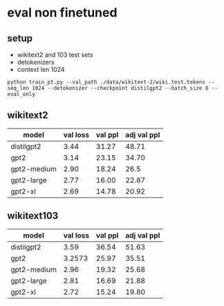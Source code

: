 # eval non finetuned

## setup

-   wikitext2 and 103 test sets
-   detokenizers
-   context len 1024

`python train_pt.py --val_path ./data/wikitext-2/wiki.test.tokens --seq_len 1024 --detokenizer --checkpoint distilgpt2 --batch_size 8 --eval_only`

## wikitext2

| model       | val loss | val ppl | adj val ppl |
| ----------- | -------- | ------- | ----------- |
| distilgpt2  | 3.44     | 31.27   | 48.71       |
| gpt2        | 3.14     | 23.15   | 34.70       |
| gpt2-medium | 2.90     | 18.24   | 26.5        |
| gpt2-large  | 2.77     | 16.00   | 22.87       |
| gpt2-xl     | 2.69     | 14.78   | 20.92       |

## wikitext103

| model       | val loss | val ppl | adj val ppl |
| ----------- | -------- | ------- | ----------- |
| distilgpt2  | 3.59     | 36.54   | 51.63       |
| gpt2        | 3.2573   | 25.97   | 35.51       |
| gpt2-medium | 2.96     | 19.32   | 25.68       |
| gpt2-large  | 2.81     | 16.69   | 21.88       |
| gpt2-xl     | 2.72     | 15.24   | 19.80       |
